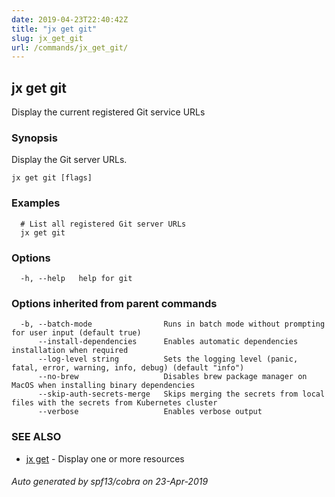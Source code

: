 ```yaml
---
date: 2019-04-23T22:40:42Z
title: "jx get git"
slug: jx_get_git
url: /commands/jx_get_git/
---
```

## jx get git

Display the current registered Git service URLs

### Synopsis

Display the Git server URLs.

```
jx get git [flags]
```

### Examples

```
  # List all registered Git server URLs
  jx get git
```

### Options

```
  -h, --help   help for git
```

### Options inherited from parent commands

```
  -b, --batch-mode                Runs in batch mode without prompting for user input (default true)
      --install-dependencies      Enables automatic dependencies installation when required
      --log-level string          Sets the logging level (panic, fatal, error, warning, info, debug) (default "info")
      --no-brew                   Disables brew package manager on MacOS when installing binary dependencies
      --skip-auth-secrets-merge   Skips merging the secrets from local files with the secrets from Kubernetes cluster
      --verbose                   Enables verbose output
```

### SEE ALSO

* [jx get](/commands/jx_get/)	 - Display one or more resources

###### Auto generated by spf13/cobra on 23-Apr-2019
